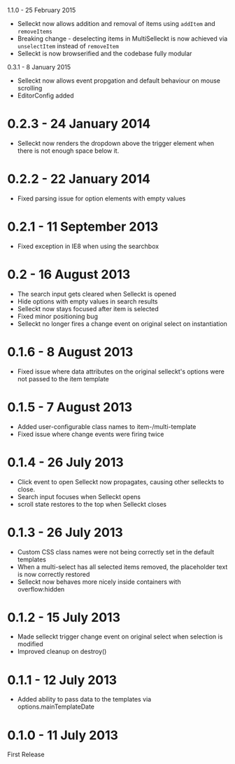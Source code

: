1.1.0 - 25 February 2015

- Selleckt now allows addition and removal of items using `addItem` and `removeItems`
- Breaking change - deselecting items in MultiSelleckt is now achieved via `unselectItem` instead of `removeItem`
- Selleckt is now browserified and the codebase fully modular

0.3.1 - 8 January 2015

- Selleckt now allows event propgation and default behaviour on mouse scrolling
- EditorConfig added

0.2.3 - 24 January 2014
===============

- Selleckt now renders the dropdown above the trigger element when there is not enough space below it.

0.2.2 - 22 January 2014
===============

- Fixed parsing issue for option elements with empty values

0.2.1 - 11 September 2013
===============

- Fixed exception in IE8 when using the searchbox

0.2 - 16 August 2013
===============

- The search input gets cleared when Selleckt is opened
- Hide options with empty values in search results
- Selleckt now stays focused after item is selected
- Fixed minor positioning bug
- Selleckt no longer fires a change event on original select on instantiation

0.1.6 - 8 August 2013
===============

- Fixed issue where data attributes on the original selleckt's options were not passed to the item template

0.1.5 - 7 August 2013
===============

- Added user-configurable class names to item-/multi-template
- Fixed issue where change events were firing twice

0.1.4 - 26 July 2013
===============

- Click event to open Selleckt now propagates, causing other selleckts to close.
- Search input focuses when Selleckt opens
- scroll state restores to the top when Selleckt closes


0.1.3 - 26 July 2013
===============

- Custom CSS class names were not being correctly set in the default templates
- When a multi-select has all selected items removed, the placeholder text is now correctly restored
- Selleckt now behaves more nicely inside containers with overflow:hidden

0.1.2 - 15 July 2013
===============

- Made selleckt trigger change event on original select when selection is modified
- Improved cleanup on destroy()

0.1.1 - 12 July 2013
===============

- Added ability to pass data to the templates via options.mainTemplateDate

0.1.0 - 11 July 2013
===============

First Release
